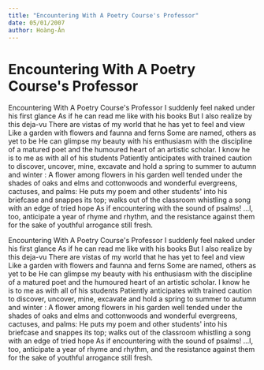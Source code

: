 ```yaml
---
title: "Encountering With A Poetry Course's Professor"
date: 05/01/2007
author: Hoàng-Ân
---
```


# Encountering With A Poetry Course's Professor

Encountering With A Poetry Course's Professor
I suddenly feel naked under his first glance
As if he can read me like with his books
But I also realize by this deja-vu
There are vistas of my world that he
has yet to feel and view
Like a garden with flowers and faunna and ferns
Some are named, others as yet to be
He can glimpse my beauty with his enthusiasm
with the discipline of a matured poet
and the humoured heart of an artistic scholar.
I know he is to me as with all of his students
Patiently anticipates with trained caution
to discover, uncover, mine, excavate and hold
a spring to summer to autumn and winter
: A flower among flowers in his garden well tended
under the shades of oaks and elms and cottonwoods
and wonderful evergreens, cactuses, and palms:
He puts my poem and other students'
into his briefcase and snappes its top;
walks out of the classroom
whistling a song with an edge of tried hope
As if encountering with the sound of psalms!
...I, too, anticipate a year of rhyme and rhythm,
and the resistance against them
for the sake of youthful arrogance still fresh.

Encountering With A Poetry Course's Professor
I suddenly feel naked under his first glance
As if he can read me like with his books
But I also realize by this deja-vu
There are vistas of my world that he
has yet to feel and view
Like a garden with flowers and faunna and ferns
Some are named, others as yet to be
He can glimpse my beauty with his enthusiasm
with the discipline of a matured poet
and the humoured heart of an artistic scholar.
I know he is to me as with all of his students
Patiently anticipates with trained caution
to discover, uncover, mine, excavate and hold
a spring to summer to autumn and winter
: A flower among flowers in his garden well tended
under the shades of oaks and elms and cottonwoods
and wonderful evergreens, cactuses, and palms:
He puts my poem and other students'
into his briefcase and snappes its top;
walks out of the classroom
whistling a song with an edge of tried hope
As if encountering with the sound of psalms!
...I, too, anticipate a year of rhyme and rhythm,
and the resistance against them
for the sake of youthful arrogance still fresh.
